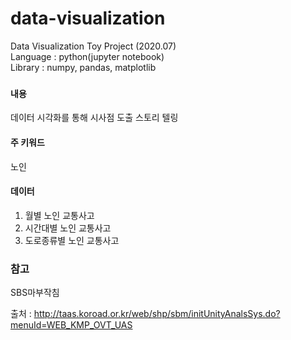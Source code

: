 # data-visualization
Data Visualization Toy Project (2020.07)   
Language : python(jupyter notebook)   
Library : numpy, pandas, matplotlib   

### 
#### 내용 
데이터 시각화를 통해 시사점 도출 스토리 텔링
#### 주 키워드
노인
#### 데이터 
1. 월별 노인 교통사고
2. 시간대별 노인 교통사고 
3. 도로종류별 노인 교통사고    
### 참고
SBS마부작침

출처 : http://taas.koroad.or.kr/web/shp/sbm/initUnityAnalsSys.do?menuId=WEB_KMP_OVT_UAS


